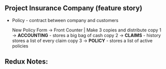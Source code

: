 ## Project Insurance Company (feature story)
- Policy - contract between company and customers
     
     New Policy Form -> Front Counter | Make 3 copies and distribute
        copy 1 -> **ACCOUNTING** - stores a big bag of cash
        copy 2 -> **CLAIMS** - history stores a list of every claim
        copy 3 -> **POLICY** - stores a list of active policies

## Redux Notes:
